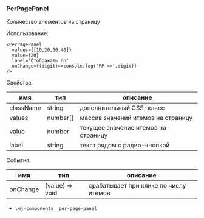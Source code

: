 ### PerPagePanel ###
Количество элементов на страницу

Использование:
```
<PerPagePanel
  values={[10,20,30,40]}
  value={20}
  label='Отображать по'
  onChange={(digit)=>console.log('PP =>',digit)}
/>
```
Свойства:

| имя       | тип      | описание                            |
|-----------|----------|-------------------------------------|
| className | string   | дополнительный CSS-класс            |
| values    | number[] | массив значений итемов на страницу  |
| value     | number   | текущее значение итемов на страницу |
| label     | string   | текст рядом с радио-кнопкой         |

События:

| имя      | тип             | описание                              |
|----------|-----------------|---------------------------------------|
| onChange | (value) => void | срабатывает при клике по числу итемов |

* `.ej-components__per-page-panel`
